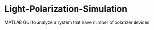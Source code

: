 # Light-Polarization-Simulation
MATLAB GUI to analyze a system that have number of polarizer devices
